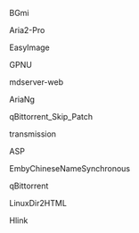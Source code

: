 BGmi

Aria2-Pro

EasyImage

GPNU

mdserver-web

AriaNg

qBittorrent_Skip_Patch

transmission

ASP

EmbyChineseNameSynchronous

qBittorrent

LinuxDir2HTML

Hlink

